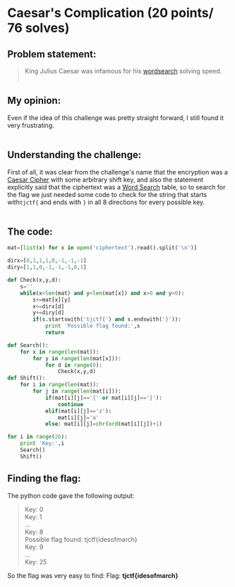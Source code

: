 # Caesar's Complication (20 points/ 76 solves)
<!--Authors: Gabies-->
## Problem statement:
> King Julius Caesar was infamous for his [wordsearch](https://github.com/GabiTulba/TJCTF2018-Write-ups/blob/master/Caesar's%20Complication/ciphertext) solving speed.
<br><br>
## My opinion:
Even if the idea of this challenge was pretty straight forward, I still found it very frustrating.<br>
<br>
## Understanding the challenge:
First of all, it was clear from the challenge's name that the encryption was a [Caesar Cipher](https://en.wikipedia.org/wiki/Caesar_cipher) with some arbitrary shift key, and also the statement explicitly said that the ciphertext was a [Word Search](https://en.wikipedia.org/wiki/Word_search) table, so to search for the flag we just needed some code to check for the string that starts with`tjctf{` and ends with `}` in all 8 directions for every possible key.<br>
<br>

## The code:
```python
mat=[list(x) for x in open('ciphertext').read().split('\n')]

dirx=[0,1,1,1,0,-1,-1,-1]
diry=[1,1,0,-1,-1,-1,0,1]

def Check(x,y,d):
	s=''
	while(x<len(mat) and y<len(mat[x]) and x>0 and y>0):
		s+=mat[x][y]
		x+=dirx[d]
		y+=diry[d]
		if(s.startswith('tjctf{') and s.endswith('}')):
			print 'Possible flag found:',s
			return

def Search():
	for x in range(len(mat)):
		for y in range(len(mat[x])):
			for d in range(8):
				Check(x,y,d)
def Shift():
	for i in range(len(mat)):
		for j in range(len(mat[i])):
			if(mat[i][j]=='{' or mat[i][j]=='}'):
				continue
			elif(mat[i][j]=='z'):
				mat[i][j]='a'
			else: mat[i][j]=chr(ord(mat[i][j])+1)

for i in range(26):
	print 'Key:',i
	Search()
	Shift()
```

## Finding the flag:
The python code gave the following output:
>Key: 0 <br>
>Key: 1 <br>
>... <br>
>Key: 8 <br>
>Possible flag found: tjctf{idesofmarch} <br>
>Key: 9 <br>
>... <br>
>Key: 25 <br>

So the flag was very easy to find:
Flag: **tjctf{idesofmarch}**

